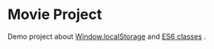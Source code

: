 # Movie Project

Demo project about <a href="https://developer.mozilla.org/en-US/docs/Web/API/Window/localStorage">Window.localStorage</a> and <a href="https://developer.mozilla.org/en-US/docs/Web/JavaScript/Reference/Classes">ES6 classes</a> .